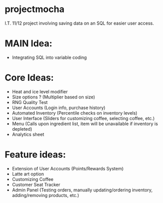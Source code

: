 # projectmocha
I.T. 11/12 project involving saving data on an SQL for easier user access.

# MAIN Idea:
- Integrating SQL into variable coding

# Core Ideas:
- Heat and ice level modifier
- Size options ? (Multiplier based on size)
- RNG Quality Test 
- User Accounts (Login info, purchase history)
- Automated Inventory (Percentile checks on inventory levels)
- User Interface (Sliders for customizing coffee, selecting coffee, etc.)
- Menu (Calls upon ingredient list, item will be unavailable if inventory is depleted)
- Analytics sheet

# Feature ideas:

- Extension of User Accounts (Points/Rewards System)
- Latte art option
- Customizing Coffee
- Customer Seat Tracker
- Admin Panel (Testing orders, manually updating/ordering inventory, adding/removing products, etc.)
